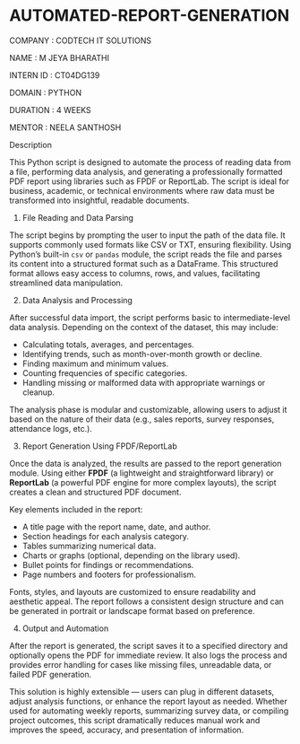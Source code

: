 # AUTOMATED-REPORT-GENERATION

COMPANY : CODTECH IT SOLUTIONS

NAME : M JEYA BHARATHI

INTERN ID : CT04DG139

DOMAIN : PYTHON

DURATION : 4 WEEKS

MENTOR : NEELA SANTHOSH

Description

This Python script is designed to automate the process of reading data from a file, performing data analysis, and generating a professionally formatted PDF report using libraries such as FPDF or ReportLab. The script is ideal for business, academic, or technical environments where raw data must be transformed into insightful, readable documents.

1. File Reading and Data Parsing

The script begins by prompting the user to input the path of the data file. It supports commonly used formats like CSV or TXT, ensuring flexibility. Using Python’s built-in `csv` or `pandas` module, the script reads the file and parses its content into a structured format such as a DataFrame. This structured format allows easy access to columns, rows, and values, facilitating streamlined data manipulation.

2. Data Analysis and Processing

After successful data import, the script performs basic to intermediate-level data analysis. Depending on the context of the dataset, this may include:

* Calculating totals, averages, and percentages.
* Identifying trends, such as month-over-month growth or decline.
* Finding maximum and minimum values.
* Counting frequencies of specific categories.
* Handling missing or malformed data with appropriate warnings or cleanup.

The analysis phase is modular and customizable, allowing users to adjust it based on the nature of their data (e.g., sales reports, survey responses, attendance logs, etc.).

 3. Report Generation Using FPDF/ReportLab

Once the data is analyzed, the results are passed to the report generation module. Using either **FPDF** (a lightweight and straightforward library) or **ReportLab** (a powerful PDF engine for more complex layouts), the script creates a clean and structured PDF document.

Key elements included in the report:

* A title page with the report name, date, and author.
* Section headings for each analysis category.
* Tables summarizing numerical data.
* Charts or graphs (optional, depending on the library used).
* Bullet points for findings or recommendations.
* Page numbers and footers for professionalism.

Fonts, styles, and layouts are customized to ensure readability and aesthetic appeal. The report follows a consistent design structure and can be generated in portrait or landscape format based on preference.

4. Output and Automation

After the report is generated, the script saves it to a specified directory and optionally opens the PDF for immediate review. It also logs the process and provides error handling for cases like missing files, unreadable data, or failed PDF generation.

This solution is highly extensible — users can plug in different datasets, adjust analysis functions, or enhance the report layout as needed. Whether used for automating weekly reports, summarizing survey data, or compiling project outcomes, this script dramatically reduces manual work and improves the speed, accuracy, and presentation of information.


